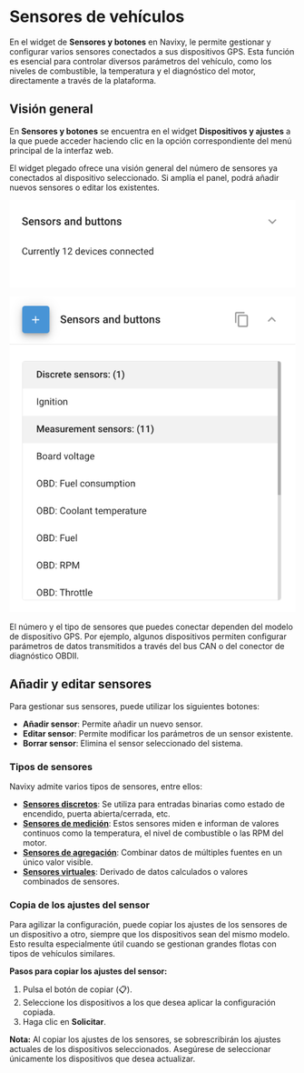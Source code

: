 # Sensores de vehículos

En el widget de **Sensores y botones** en Navixy, le permite gestionar y configurar varios sensores conectados a sus dispositivos GPS. Esta función es esencial para controlar diversos parámetros del vehículo, como los niveles de combustible, la temperatura y el diagnóstico del motor, directamente a través de la plataforma.

## Visión general

En **Sensores y botones** se encuentra en el widget **Dispositivos y ajustes** a la que puede acceder haciendo clic en la opción correspondiente del menú principal de la interfaz web.

El widget plegado ofrece una visión general del número de sensores ya conectados al dispositivo seleccionado. Si amplía el panel, podrá añadir nuevos sensores o editar los existentes.

![image-20240815-205201.png](../../../gua-del-usuario/dispositivos-y-ajustes/attachments/image-20240815-205201.png)

![image-20240815-205217.png](../../../gua-del-usuario/dispositivos-y-ajustes/attachments/image-20240815-205217.png)

El número y el tipo de sensores que puedes conectar dependen del modelo de dispositivo GPS. Por ejemplo, algunos dispositivos permiten configurar parámetros de datos transmitidos a través del bus CAN o del conector de diagnóstico OBDII.

## Añadir y editar sensores

Para gestionar sus sensores, puede utilizar los siguientes botones:

* **Añadir sensor**: Permite añadir un nuevo sensor.
* **Editar sensor**: Permite modificar los parámetros de un sensor existente.
* **Borrar sensor**: Elimina el sensor seleccionado del sistema.

### Tipos de sensores

Navixy admite varios tipos de sensores, entre ellos:

* [**Sensores discretos**](sensores-discretos/): Se utiliza para entradas binarias como estado de encendido, puerta abierta/cerrada, etc.
* [**Sensores de medición**](../../../readme/dispositivos-y-ajustes/sensores-de-vehculos/sensor-de-medicin/): Estos sensores miden e informan de valores continuos como la temperatura, el nivel de combustible o las RPM del motor.
* [**Sensores de agregación**](../../../readme/dispositivos-y-ajustes/sensores-de-vehculos/sensores-de-acumulacin.md): Combinar datos de múltiples fuentes en un único valor visible.
* [**Sensores virtuales**](../../../readme/dispositivos-y-ajustes/sensores-de-vehculos/sensores-virtuales/): Derivado de datos calculados o valores combinados de sensores.

### Copia de los ajustes del sensor

Para agilizar la configuración, puede copiar los ajustes de los sensores de un dispositivo a otro, siempre que los dispositivos sean del mismo modelo. Esto resulta especialmente útil cuando se gestionan grandes flotas con tipos de vehículos similares.

**Pasos para copiar los ajustes del sensor:**

1. Pulsa el botón de copiar (📋).
2. Seleccione los dispositivos a los que desea aplicar la configuración copiada.
3. Haga clic en **Solicitar**.

**Nota:** Al copiar los ajustes de los sensores, se sobrescribirán los ajustes actuales de los dispositivos seleccionados. Asegúrese de seleccionar únicamente los dispositivos que desea actualizar.
